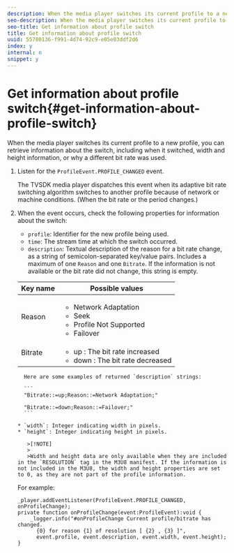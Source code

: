 ```yaml
---
description: When the media player switches its current profile to a new profile, you can retrieve information about the switch, including when it switched, width and height information, or why a different bit rate was used.
seo-description: When the media player switches its current profile to a new profile, you can retrieve information about the switch, including when it switched, width and height information, or why a different bit rate was used.
seo-title: Get information about profile switch
title: Get information about profile switch
uuid: 55780136-f991-4d74-92c9-e05e03ddf2d6
index: y
internal: n
snippet: y
---
```


# Get information about profile switch{#get-information-about-profile-switch}

When the media player switches its current profile to a new profile, you can retrieve information about the switch, including when it switched, width and height information, or why a different bit rate was used.

1. Listen for the `ProfileEvent.PROFILE_CHANGED` event.

   The TVSDK media player dispatches this event when its adaptive bit rate switching algorithm switches to another profile because of network or machine conditions. (When the bit rate or the period changes.)
1. When the event occurs, check the following properties for information about the switch:

    * `profile`: Identifier for the new profile being used. 
    * `time`: The stream time at which the switch occurred. 
    * `description`: Textual description of the reason for a bit rate change, as a string of semicolon-separated key/value pairs. Includes a maximum of one `Reason` and one `Bitrate`. If the information is not available or the bit rate did not change, this string is empty.     
    
    <table id="table_E400FD9C57FF40CBAC14AF6847CD8301"> 
 <thead> 
  <tr> 
   <th colname="col1" class="entry"> Key name </th> 
   <th colname="col2" class="entry"> Possible values </th> 
  </tr> 
 </thead>
 <tbody> 
  <tr> 
   <td colname="col1"> <span class="codeph"> Reason </span> </td> 
   <td colname="col2"> 
    <ul id="ul_37DDE3F297634ED6B47DF5D73F969369"> 
     <li id="li_E374B029E1AF40689D70A9D30E057C5B">Network Adaptation </li> 
     <li id="li_753862EEF1C9474EA8E20C89F5EF5D8D">Seek </li> 
     <li id="li_EC14923F92CF4D11A47928A8D2DE6D8B">Profile Not Supported </li> 
     <li id="li_695AB4A89C9D4833AF6D8B6424FC912B">Failover </li> 
    </ul> </td> 
  </tr> 
  <tr> 
   <td colname="col1"> <span class="codeph"> Bitrate </span> </td> 
   <td colname="col2"> 
    <ul id="ul_1B49BD90A91147359712E1AFD8877E23"> 
     <li id="li_1C8E593C65D34742B14A8D0EAD43E0A9"> <span class="codeph"> up </span>: The bit rate increased </li> 
     <li id="li_B1A00E3985A849B6855E15CF70D79BB8"> <span class="codeph"> down </span>: The bit rate decreased </li> 
    </ul> </td> 
  </tr> 
 </tbody> 
</table>    
    
      Here are some examples of returned `description` strings:     
    
      ```    
      "Bitrate::=up;Reason::=Network Adaptation;" 
       
      "Bitrate::=down;Reason::=Failover;"
      ```

    * `width`: Integer indicating width in pixels. 
    * `height`: Integer indicating height in pixels.

       >[!NOTE]
       >
       >Width and height data are only available when they are included in the `RESOLUTION` tag in the M3U8 manifest. If the information is not included in the M3U8, the width and height properties are set to 0, as they are not part of the profile information.

<a id="example_A713D420AE2E4E3CB7B78C6BC732BE90"></a>

For example: 

```
_player.addEventListener(ProfileEvent.PROFILE_CHANGED, onProfileChange); 
private function onProfileChange(event:ProfileEvent):void { 
    _logger.info("#onProfileChange Current profile/bitrate has changed.  
      {0} for reason {1} of resolution [ {2} , {3} ]",  
      event.profile, event.description, event.width, event.height); 
}
```

